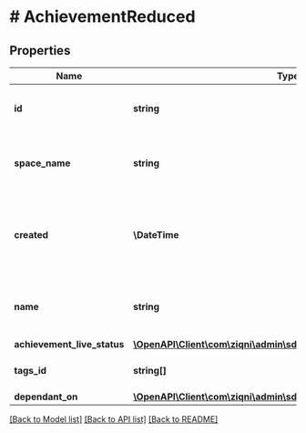 # # AchievementReduced

## Properties

Name | Type | Description | Notes
------------ | ------------- | ------------- | -------------
**id** | **string** | A unique system generated identifier |
**space_name** | **string** | This is the space name which is linked to the account |
**created** | **\DateTime** | ISO8601 timestamp for when a Model was created. All records are stored in UTC time zone |
**name** | **string** | A name for the Achievement. Can be translated |
**achievement_live_status** | [**\OpenAPI\Client\com\ziqni\admin\sdk\model\AchievementLiveStatus**](AchievementLiveStatus.md) |  |
**tags_id** | **string[]** | Categorisation of the achievements | [optional]
**dependant_on** | [**\OpenAPI\Client\com\ziqni\admin\sdk\model\Dependancy[]**](Dependancy.md) |  | [optional]

[[Back to Model list]](../../README.md#models) [[Back to API list]](../../README.md#endpoints) [[Back to README]](../../README.md)
